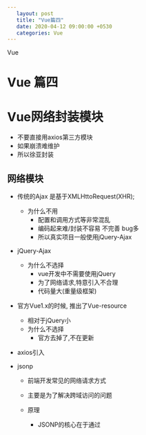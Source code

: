 ```yaml
---
   layout: post
   title: "Vue篇四"                                                        
   date: 2020-04-12 09:00:00 +0530
   categories: Vue
---
```

  Vue


# Vue 篇四

# Vue网络封装模块

* 不要直接用axios第三方模块
* 如果崩溃难维护
* 所以徐亚封装

## 网络模块

* 传统的Ajax   是基于XMLHttoRequest(XHR);

  * 为什么不用
    * 配置和调用方式等非常混乱
    * 编码起来难/封装不容易 不完善 bug多
    * 所以真实项目一般使用jQuery-Ajax

* jQuery-Ajax

  * 为什么不选择
    * vue开发中不需要使用jQuery
    * 为了网络请求,特意引入不合理
    * 代码量大(重量级框架)

* 官方Vue1.x的时候, 推出了Vue-resource

  * 相对于jQuery小
  * 为什么不选择
    * 官方去掉了,不在更新

* axios引入

* jsonp

  * 前端开发常见的网络请求方式

  * 主要是为了解决跨域访问的问题

  * 原理

    * JSONP的核心在于通过<script>标签的src来帮助我们请求数据
    * 原因是我们的项目部署在domain1.com服务器上时,是不能直接访问domain2.com服务器上的资料的
    * 这个时候, 我们利用<script>标签的src帮助我们取服务器请求到数据,将数据当做一个javascript的函数来执行, 并且执行的过程中出传入我们需要的json
    * 所以,封装jsonp的核心就在于我们监听window上的jsonp进行回调时的名称

    

![](F:\xdh\Ubuntu学习内容\Vue\day10\jsonp的封装.jpg)

![jsonp的封装接](F:\xdh\Ubuntu学习内容\Vue\day10\jsonp的封装接.jpg)



## Axios

### 特点

* 在浏览器中国发送XMLHttpRequests请求
* 在node.js中发送http请求
* 支持 Promise API
* 拦截请求和响应
* 转换请求和响应数据
* 等

### 请求方式

* `axios(config)`
* `axios.request(config)`
* `axios.get(url,[config])`
* `axios.delete(url,[config])`
* `axios.head(url,[config])`
* `axios.post(url,data[config])`
* `axios.put(url,data[config])`
* `axios.patch(url,[data[config]])`

### 安装

```
npm install axios --save
```

```
http://123.207.32.32:8000/home/multidata
```

### 引入

```
import axios from 'axios';
```

### 使用

```
axios({//默认为get
  url:'http://123.207.32.32:8000/home/multidata'
}).then(res =>{
  console.log(res)
})

axios({//默认为get
  url:'http://123.207.32.32:8000/home/multidata',
  method:"get",
}).then(res =>{
  console.log(res)
})




// 传参
axios({
  url:"http://123.207.32.32:8000/home/data",
  params:{
    type: 'pop',
    page: 1,
  }
}).then(res => {
  console.log(res)
})



//axios并发请求
axios.all([axios({
  url:"http://123.207.32.32:8000/home/multidata"
}),axios({
  url:"http://123.207.32.32:8000/home/data",
  params:{
    type: 'pop',
    page: 5,
  }
})])
  .then(results => {
    console.log(results);
  })

//axios并发请求  展开获取
axios.all([axios({
  url:"http://123.207.32.32:8000/home/multidata"
}),axios({
  url:"http://123.207.32.32:8000/home/data",
  params:{
    type: 'pop',
    page: 5,
  }
})])
  .then(axios.spread((res1, res2) => {
    console.log(res1);
    console.log(res2);
  }))


```

### 全局配置

* ```
  //全局配置
  axios.defaults.baseURL = 'http://123.207.32.32:8000';
  axios.defaults.timeout = 5000;
  //axios并发请求  展开获取
  axios.all([axios({
    url:"/home/multidata"
  }),axios({
    url:"/home/data",
    params:{
      type: 'pop',
      page: 5,
    }
  })])
    .then(axios.spread((res1, res2) => {
      console.log(res1);
      console.log(res2);
    }))
  ```

* 常见配置

* url

* method

* baseURL

* transformRequest:[function(data)()]

* transformResponse:[function(data)()]

* headers

* params

* paramsSeralizer

* timeout

* withCredentials:false     跨域是否带token

* adapter 自定义请求处理

* auth  身份验证信息

* reponseType: 'json'   响应的数据格式

* data:[]key:'da']   请求体

### 实例和模块封装

```
// 创建实例  解决地址不一致问题
const instance1 = axios.create({
  baseURL = 'http://222.207.32.32:8000',
  timeout = 5000,
})

// 使用实例
instance1({
  url:"/home/multidata",
}).then(res => {
  console.log(res)
})

instance1({
  url:"/home/data",
  params:{
    type: 'pop',
    page: 5,
  }
}).then(res => {
  console.log(res)
})
```

#### 封装

* 对于引入第三方框架的 不要产生依赖性
* 防止框架不维护了 需要一个个修改

* 单独封装出来一个文件

* network/reuqest.js

* ```
  import axios from 'axios';
  
  // 为了防止多个实例 需要导出 不是用default
  export function request(config, success, failure){//传入参数(函数)用于回调
  
    //1.创建实例
    const instance = axios.create({
      baseURL:'http://222.207.32.32:8000',
      timeout:5000
    });
  
  
    //发送真正的网络请求
    //把结果和异常回调出去   说明调用的时候需要传入参数
    instance(config)
      .then(res => {
        console.log(res);
        success(res);//通过success回调
      })
      .catch(err => {
        console.log(err)
        failure(err);//通过failure回调
      })
  
  
  }
  ```

* 使用main.js

* ```
  //5.封装request模块
  import {request} from "./network/request.js";
  
  request({
    url:"/home/multidata"
  },res => {//success
    console.log(res)
  },err => {
    console.log(object)
  })
  ```

* 方式二

* ```
  //方式二
  
  import axios from 'axios';
  
  // 为了防止多个实例 需要导出 不是用default
  export function request(config){//传入参数(函数)用于回调 只传入一个
  
    //1.创建实例
    const instance = axios.create({
      baseURL:'http://152.136.185.210:8000/api/h8',
      timeout:5000
    });
  
  
    //发送真正的网络请求
    //把结果和异常回调出去   说明调用的时候需要传入参数
    instance(config.baseConfig)
      .then(res => {
        // console.log(res);
        config.success(res);//通过success回调
      })
      .catch(err => {
        console.log(err)
        config.failure(err);//通过failure回调
      })
  
  
  }
  ```

  ```
  
  import {request} from "./network/request.js";
  
  request({
    baseCofig: {
      url:"/home/multidata"
    },
    success: (res)=>{
      console.log(res);
    },
    failure: (err)=>{
      console.log(err);
    }
    
  });
  ```

* 使用Promise

* ```
  //使用Promise
  import axios from 'axios';
  
  // 为了防止多个实例 需要导出 不是用default
  export function request(config){//使用Promise
  
    return new Promise((resolve,reject) => {
      //1.创建实例
      const instance = axios.create({
        baseURL:'http://152.136.185.210:8000/api/h8',
        timeout:5000
      });
  
  
      //发送真正的网络请求
      //把结果和异常回调出去   说明调用的时候需要传入参数
      instance(config)
        .then(res => {
          resolve(res);//通过success回调
        })
        .catch(err => {
          reject(err);//通过failure回调
        })
    })
  
  
  //使用Promise   
  
  import {request} from "./network/request.js";
  
  request({
      url:"/home/multidata"
  }).then(res => {
    console.log(res)
  }).catch(err => {
    console.log(err)
  });
  
  ```

* 终极

```
//终极
import axios from 'axios';
//换框架   导入对应框架

// 为了防止多个实例 需要导出 不是用default
export function request(config){

    //1.创建实例   //换框架时换的东西
    const instance = axios.create({
      baseURL:'http://152.136.185.210:8000/api/h8',
      timeout:5000
    });



    //发送真正的网络请求
    //把结果和异常回调出去   说明调用的时候需要传入参数
    return instance(config);//直接return   因为本身就是Promise

    //换框架最后return new Promise 吧替换的代码包起来
}


//终极

import {request} from "./network/request.js";

request({
    url:"/home/multidata"
}).then(res => {
  console.log(res)
}).catch(err => {
  console.log(err)
});

```



* 换框架


  ```
  //终极
  import axios from 'axios';
  //换框架   导入对应框架
  
  // 为了防止多个实例 需要导出 不是用default
  export function request(config){
  
      //1.创建实例   //换框架时换的东西
      const instance = axios.create({
        baseURL:'http://152.136.185.210:8000/api/h8',
        timeout:5000
      });
  
  
  
      //发送真正的网络请求
      //把结果和异常回调出去   说明调用的时候需要传入参数
      return instance(config);//直接return   因为本身就是Promise
  
      //换框架最后return new Promise 吧替换的代码包起来
  }
  ```

###   拦截器

* 拦截请求过程  做一些操作

* 请求成功,请求失败,响应成功,响应失败 4个拦截

* ```
  import axios from 'axios';
  //换框架   导入对应框架
  
  // 为了防止多个实例 需要导出 不是用default
  export function request(config){
  
      //1.创建实例   //换框架时换的东西
      const instance = axios.create({
        baseURL:'http://152.a136.185.210:8000/api/h8',
        timeout:5000
      });
  
      //2.axios的拦截器
      //axios interceptors 全局
      //拦截请求
      instance.interceptors.request.use(config => {
        console.log(config);
        //做事情
        //1.比如config中的一些信息不符合服务器要求   比如拼接头部header
  
        //2.比如每次请求发送网络请求时, 都希望在界面中显示一个请求的小图标  这里显示出来  响应的时候隐藏起来
  
        //3.比如某些网络请求(比如登录(token)), 必须携带一些特殊的信息   拦截没有登录的话跳转到登录
  
  
        //返回请求
        return config;
      }, err => {
        console.log(err);
      });
  
      //拦截响应
      instance.interceptors.response.use(res => {
        console.log(res);
  
        //只用返回data就好了
        return res.data;
      }, err => {
        console.log(err);
      });
  
  
      //3.发送真正的网络请求
      //把结果和异常回调出去   说明调用的时候需要传入参数
      return instance(config);//直接return   因为本身就是Promise
  
      //换框架最后return new Promise 吧替换的代码包起来
  }
  ```

  